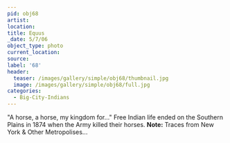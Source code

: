 ```yaml
---
pid: obj68
artist:
location:
title: Equus
_date: 5/7/06
object_type: photo
current_location:
source:
label: '68'
header:
  teaser: /images/gallery/simple/obj68/thumbnail.jpg
  image: /images/gallery/simple/obj68/full.jpg
categories:
  - Big-City-Indians
---
```

"A horse, a horse, my kingdom for..." Free Indian life ended on the Southern Plains in 1874 when the Army killed their horses.
**Note:**
Traces from New York & Other Metropolises...
